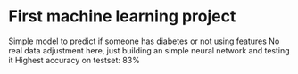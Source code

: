 # First machine learning project
Simple model to predict if someone has diabetes or not using features
No real data adjustment here, just building an simple neural network and testing it
Highest accuracy on testset: 83%

